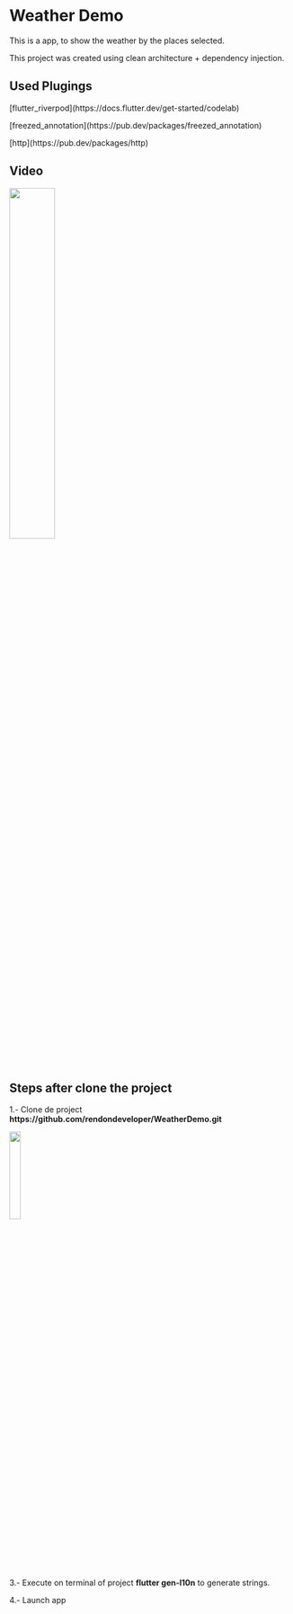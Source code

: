 # Weather Demo

This is a app, to show the weather by the places selected.

This project was created using clean architecture + dependency injection.

## Used Plugings
<list>
  <p>[flutter_riverpod](https://docs.flutter.dev/get-started/codelab)</p>
  <p>[freezed_annotation](https://pub.dev/packages/freezed_annotation)</p>
  <p>[http](https://pub.dev/packages/http)</p>
 </list>

## Video
<img src="https://user-images.githubusercontent.com/42813444/219974117-d35d27d2-935e-4af4-aa5e-94529e251ee4.webm" width="40%"/>


## Steps after clone the project
<list>
  <p>1.- Clone de project <b>https://github.com/rendondeveloper/WeatherDemo.git</b></p> 
  <img src="https://user-images.githubusercontent.com/42813444/219974572-b7091209-2a62-4bc8-9e53-b4884bfb5db1.png" width="20%"/>  
  <p>3.- Execute on terminal of project <b>flutter gen-l10n</b> to generate strings.</p>
  <p>4.- Launch app</p>
</list>
